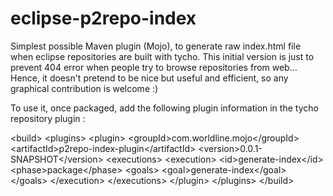 eclipse-p2repo-index
====================

Simplest possible Maven plugin (Mojo), to generate raw index.html file when eclipse repositories are built with tycho.
This initial version is just to prevent 404 error when people try to browse repositories from web...
Hence, it doesn't pretend to be nice but useful and efficient, so any graphical contribution is welcome :)

To use it, once packaged, add the following plugin information in the tycho repository plugin : 

&lt;build&gt;
	&lt;plugins&gt;
		&lt;plugin&gt;
			&lt;groupId&gt;com.worldline.mojo&lt;/groupId&gt;
			&lt;artifactId&gt;p2repo-index-plugin&lt;/artifactId&gt;
			&lt;version&gt;0.0.1-SNAPSHOT&lt;/version&gt;
			&lt;executions&gt;
				&lt;execution&gt;
					&lt;id&gt;generate-index&lt;/id&gt;
					&lt;phase&gt;package&lt;/phase&gt;
					&lt;goals&gt;
						&lt;goal&gt;generate-index&lt;/goal&gt;
					&lt;/goals&gt;
				&lt;/execution&gt;
			&lt;/executions&gt;
		&lt;/plugin&gt;
	&lt;/plugins&gt;
&lt;/build&gt;
